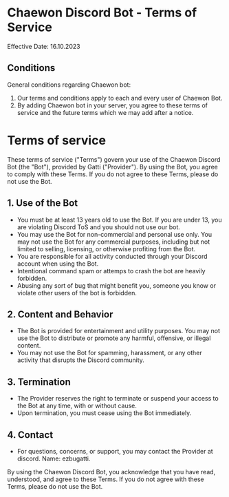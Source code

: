 
# Chaewon Discord Bot - Terms of Service

Effective Date: 16.10.2023

## Conditions
General conditions regarding Chaewon bot:
1. Our terms and conditions apply to each and every user of Chaewon Bot.
2. By adding Chaewon bot in your server, you agree to these terms of service and the future terms which we may add after a notice.


# Terms of service
These terms of service ("Terms") govern your use of the Chaewon Discord Bot (the "Bot"), provided by Gatti ("Provider"). By using the Bot, you agree to comply with these Terms. If you do not agree to these Terms, please do not use the Bot.

## 1. Use of the Bot

- You must be at least 13 years old to use the Bot. If you are under 13, you are violating Discord ToS and you should not use our bot.
- You may use the Bot for non-commercial and personal use only. You may not use the Bot for any commercial purposes, including but not limited to selling, licensing, or otherwise profiting from the Bot.
- You are responsible for all activity conducted through your Discord account when using the Bot.
- Intentional command spam or attemps to crash the bot are heavily forbidden. 
- Abusing any sort of bug that might benefit you, someone you know or violate other users of the bot is forbidden.

## 2. Content and Behavior

- The Bot is provided for entertainment and utility purposes. You may not use the Bot to distribute or promote any harmful, offensive, or illegal content.
- You may not use the Bot for spamming, harassment, or any other activity that disrupts the Discord community.

## 3. Termination

- The Provider reserves the right to terminate or suspend your access to the Bot at any time, with or without cause.
- Upon termination, you must cease using the Bot immediately.

## 4. Contact
- For questions, concerns, or support, you may contact the Provider at discord. Name: ezbugatti.

By using the Chaewon Discord Bot, you acknowledge that you have read, understood, and agree to these Terms. If you do not agree with these Terms, please do not use the Bot.
